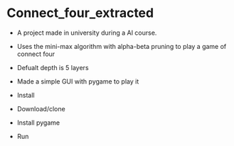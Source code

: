 # Connect_four_extracted
- A project made in university during a AI course.
- Uses the mini-max algorithm with alpha-beta pruning to play a game of connect four
- Defualt depth is 5 layers
- Made a simple GUI with pygame to play it 

- Install
- Download/clone
- Install pygame 
- Run
